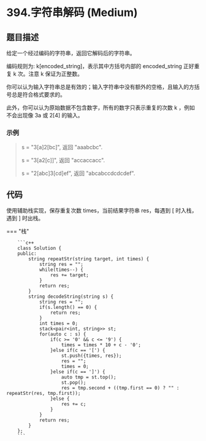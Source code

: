 # 394.字符串解码 (Medium)

## 题目描述

给定一个经过编码的字符串，返回它解码后的字符串。

编码规则为: k[encoded_string]，表示其中方括号内部的 encoded_string 正好重复 k 次。注意 k 保证为正整数。

你可以认为输入字符串总是有效的；输入字符串中没有额外的空格，且输入的方括号总是符合格式要求的。

此外，你可以认为原始数据不包含数字，所有的数字只表示重复的次数 k ，例如不会出现像 3a 或 2[4] 的输入。

### 示例

> s = "3[a]2[bc]", 返回 "aaabcbc".
> 
> s = "3[a2[c]]", 返回 "accaccacc".
> 
> s = "2[abc]3[cd]ef", 返回 "abcabccdcdcdef".

## 代码

使用辅助栈实现，保存重复次数 times，当前结果字符串 res，每遇到 [ 时入栈，遇到 ] 时出栈。

=== "栈"

		```c++
		class Solution {
		public:
		    string repeatStr(string target, int times) {
		        string res = "";
		        while(times--) {
		            res += target;
		        }
		        return res;
		    }
		    string decodeString(string s) {
		        string res = "";
		        if(s.length() == 0) {
		            return res;
		        }
		        int times = 0;
		        stack<pair<int, string>> st;
		        for(auto c : s) {
		            if(c >= '0' && c <= '9') {
		                times = times * 10 + c - '0';
		            }else if(c == '[') {
		                st.push({times, res});
		                res = "";
		                times = 0;
		            }else if(c == ']') {
		                auto tmp = st.top();
		                st.pop();
		                res = tmp.second + ((tmp.first == 0) ? "" : repeatStr(res, tmp.first));
		            }else {
		                res += c;
		            }
		        }
		        return res;
		    }
		};
		```
